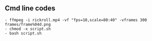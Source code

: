 ## Cmd line codes
```
- ffmpeg -i rickroll.mp4 -vf "fps=10,scale=80:40" -vframes 300 frames/frame%04d.png
- chmod -x script.sh 
- bash script.sh
```